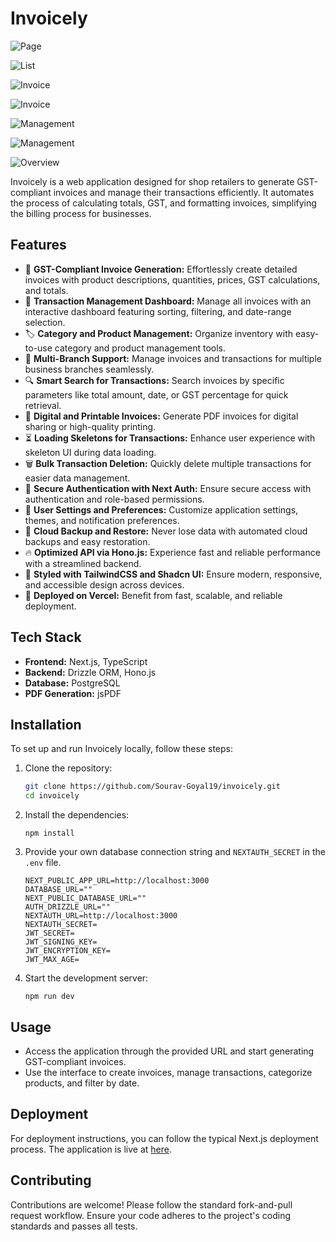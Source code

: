 # Invoicely

![Page](https://res.cloudinary.com/dvovo1lfg/image/upload/v1734108665/projects/invoicely/jug7xyprm9lnuohzn73r.png)

![List](https://res.cloudinary.com/dvovo1lfg/image/upload/v1734108666/projects/invoicely/xu6qiwiouwwj1xphqby1.png)

![Invoice](https://res.cloudinary.com/dvovo1lfg/image/upload/v1734108666/projects/invoicely/v9d4txbykufxmftjpp1u.png)

![Invoice](https://res.cloudinary.com/dvovo1lfg/image/upload/v1734108665/projects/invoicely/d5kmsgrdq1wed6venqyq.png)

![Management](https://res.cloudinary.com/dvovo1lfg/image/upload/v1734108665/projects/invoicely/bk1z4rbwhlwpvkfq0qsk.png)

![Management](https://res.cloudinary.com/dvovo1lfg/image/upload/v1734108665/projects/invoicely/wyaf3rq4yi8cywoycfun.png)

![Overview](https://res.cloudinary.com/dvovo1lfg/image/upload/v1734108665/projects/invoicely/jdjzdm7kagjzy1hzxkvq.png)

Invoicely is a web application designed for shop retailers to generate GST-compliant invoices and manage their transactions efficiently. It automates the process of calculating totals, GST, and formatting invoices, simplifying the billing process for businesses.

## Features

- 🧾 **GST-Compliant Invoice Generation:** Effortlessly create detailed invoices with product descriptions, quantities, prices, GST calculations, and totals.
- 📂 **Transaction Management Dashboard:** Manage all invoices with an interactive dashboard featuring sorting, filtering, and date-range selection.
- 🏷️ **Category and Product Management:** Organize inventory with easy-to-use category and product management tools.
- 🏢 **Multi-Branch Support:** Manage invoices and transactions for multiple business branches seamlessly.
- 🔍 **Smart Search for Transactions:** Search invoices by specific parameters like total amount, date, or GST percentage for quick retrieval.
- 📜 **Digital and Printable Invoices:** Generate PDF invoices for digital sharing or high-quality printing.
- ⏳ **Loading Skeletons for Transactions:** Enhance user experience with skeleton UI during data loading.
- 🗑️ **Bulk Transaction Deletion:** Quickly delete multiple transactions for easier data management.
- 🔐 **Secure Authentication with Next Auth:** Ensure secure access with authentication and role-based permissions.
- 🌟 **User Settings and Preferences:** Customize application settings, themes, and notification preferences.
- 💾 **Cloud Backup and Restore:** Never lose data with automated cloud backups and easy restoration.
- 🔥 **Optimized API via Hono.js:** Experience fast and reliable performance with a streamlined backend.
- 🎨 **Styled with TailwindCSS and Shadcn UI:** Ensure modern, responsive, and accessible design across devices.
- 🚀 **Deployed on Vercel:** Benefit from fast, scalable, and reliable deployment.


## Tech Stack

- **Frontend:** Next.js, TypeScript
- **Backend:** Drizzle ORM, Hono.js
- **Database:** PostgreSQL
- **PDF Generation:** jsPDF

## Installation

To set up and run Invoicely locally, follow these steps:

1. Clone the repository:

   ```bash
   git clone https://github.com/Sourav-Goyal19/invoicely.git
   cd invoicely
   ```

2. Install the dependencies:

   ```
   npm install
   ```

3. Provide your own database connection string and `NEXTAUTH_SECRET` in the `.env` file.

   ```env
   NEXT_PUBLIC_APP_URL=http://localhost:3000
   DATABASE_URL=""
   NEXT_PUBLIC_DATABASE_URL=""
   AUTH_DRIZZLE_URL=""
   NEXTAUTH_URL=http://localhost:3000
   NEXTAUTH_SECRET=
   JWT_SECRET=
   JWT_SIGNING_KEY=
   JWT_ENCRYPTION_KEY=
   JWT_MAX_AGE=
   ```

4. Start the development server:
   ```
   npm run dev
   ```

## Usage

- Access the application through the provided URL and start generating GST-compliant invoices.
- Use the interface to create invoices, manage transactions, categorize products, and filter by date.

## Deployment

For deployment instructions, you can follow the typical Next.js deployment process. The application is live at [here](https://invoicely-manager.vercel.app).

## Contributing

Contributions are welcome! Please follow the standard fork-and-pull request workflow. Ensure your code adheres to the project's coding standards and passes all tests.
